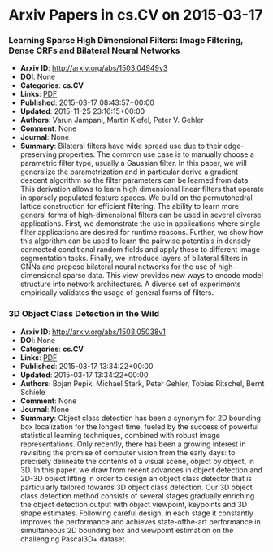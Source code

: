 # Arxiv Papers in cs.CV on 2015-03-17
### Learning Sparse High Dimensional Filters: Image Filtering, Dense CRFs and Bilateral Neural Networks
- **Arxiv ID**: http://arxiv.org/abs/1503.04949v3
- **DOI**: None
- **Categories**: **cs.CV**
- **Links**: [PDF](http://arxiv.org/pdf/1503.04949v3)
- **Published**: 2015-03-17 08:43:57+00:00
- **Updated**: 2015-11-25 23:16:15+00:00
- **Authors**: Varun Jampani, Martin Kiefel, Peter V. Gehler
- **Comment**: None
- **Journal**: None
- **Summary**: Bilateral filters have wide spread use due to their edge-preserving properties. The common use case is to manually choose a parametric filter type, usually a Gaussian filter. In this paper, we will generalize the parametrization and in particular derive a gradient descent algorithm so the filter parameters can be learned from data. This derivation allows to learn high dimensional linear filters that operate in sparsely populated feature spaces. We build on the permutohedral lattice construction for efficient filtering. The ability to learn more general forms of high-dimensional filters can be used in several diverse applications. First, we demonstrate the use in applications where single filter applications are desired for runtime reasons. Further, we show how this algorithm can be used to learn the pairwise potentials in densely connected conditional random fields and apply these to different image segmentation tasks. Finally, we introduce layers of bilateral filters in CNNs and propose bilateral neural networks for the use of high-dimensional sparse data. This view provides new ways to encode model structure into network architectures. A diverse set of experiments empirically validates the usage of general forms of filters.



### 3D Object Class Detection in the Wild
- **Arxiv ID**: http://arxiv.org/abs/1503.05038v1
- **DOI**: None
- **Categories**: **cs.CV**
- **Links**: [PDF](http://arxiv.org/pdf/1503.05038v1)
- **Published**: 2015-03-17 13:34:22+00:00
- **Updated**: 2015-03-17 13:34:22+00:00
- **Authors**: Bojan Pepik, Michael Stark, Peter Gehler, Tobias Ritschel, Bernt Schiele
- **Comment**: None
- **Journal**: None
- **Summary**: Object class detection has been a synonym for 2D bounding box localization for the longest time, fueled by the success of powerful statistical learning techniques, combined with robust image representations. Only recently, there has been a growing interest in revisiting the promise of computer vision from the early days: to precisely delineate the contents of a visual scene, object by object, in 3D. In this paper, we draw from recent advances in object detection and 2D-3D object lifting in order to design an object class detector that is particularly tailored towards 3D object class detection. Our 3D object class detection method consists of several stages gradually enriching the object detection output with object viewpoint, keypoints and 3D shape estimates. Following careful design, in each stage it constantly improves the performance and achieves state-ofthe-art performance in simultaneous 2D bounding box and viewpoint estimation on the challenging Pascal3D+ dataset.



